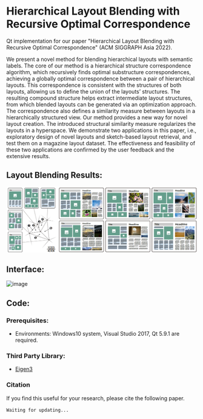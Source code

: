 # Hierarchical Layout Blending with Recursive Optimal Correspondence
Qt implementation for our paper "Hierarchical Layout Blending with Recursive Optimal Correspondence"
(ACM SIGGRAPH Asia 2022).

We present a novel method for blending hierarchical layouts with semantic labels. The core of our method is a hierarchical structure correspondence
algorithm, which recursively finds optimal substructure correspondences, achieving a globally optimal correspondence between a pair of hierarchical
layouts. This correspondence is consistent with the structures of both layouts, allowing us to define the union of the layouts’ structures. The resulting
compound structure helps extract intermediate layout structures, from which blended layouts can be generated via an optimization approach.
The correspondence also defines a similarity measure between layouts in a hierarchically structured view. Our method provides a new way for novel
layout creation. The introduced structural similarity measure regularizes the layouts in a hyperspace. We demonstrate two applications in this paper, i.e.,
exploratory design of novel layouts and sketch-based layout retrieval, and test them on a magazine layout dataset. The effectiveness and feasibility of
these two applications are confirmed by the user feedback and the extensive results.

## Layout Blending Results:
![image](https://github.com/lyf7115/LayoutBlending/blob/main/Images/teaser.png)

## Interface:
![image](https://github.com/lyf7115/LayoutBlending/blob/main/Images/BlendingVideo.gif)

## Code:

### Prerequisites:

- Environments: Windows10 system, Visual Studio 2017, Qt 5.9.1 are required.

### Third Party Library:

- [Eigen3](http://eigen.tuxfamily.org/)

### Citation

If you find this useful for your research, please cite the following paper.

```
Waiting for updating...
```

